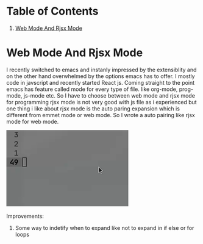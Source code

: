 # Table of Contents

1.  [Web Mode And Rjsx Mode](#org2704bb3)


<a id="org2704bb3"></a>

# Web Mode And Rjsx Mode

I recently switched to emacs and instanly impressed by the extensiblity and on the other hand
overwhelmed by the options emacs has to offer. I mostly code in javscript and recently started
React js. Coming straight to the point emacs has feature called mode for every type of file.
like org-mode, prog-mode, js-mode etc. So I have to choose between web mode and rjsx mode for
programming rjsx mode is not very good with js file as i experienced but one thing i like about
rjsx mode is the auto paring expansion which is different from emmet mode or web mode. So I wrote
a auto pairing like rjsx mode for web mode.

<img src="./demo.gif"/>

Improvements:

1. Some way to indetify when to expand like not to expand in if else or for loops

